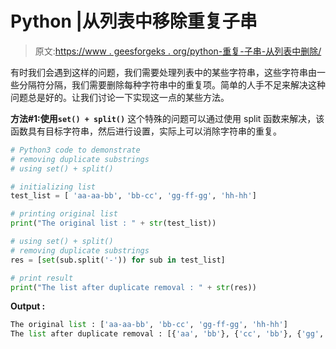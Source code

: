 # Python |从列表中移除重复子串

> 原文:[https://www . geesforgeks . org/python-重复-子串-从列表中删除/](https://www.geeksforgeeks.org/python-duplicate-substring-removal-from-list/)

有时我们会遇到这样的问题，我们需要处理列表中的某些字符串，这些字符串由一些分隔符分隔，我们需要删除每种字符串中的重复项。简单的人手不足来解决这种问题总是好的。让我们讨论一下实现这一点的某些方法。

**方法#1:使用`set() + split()`**
这个特殊的问题可以通过使用 split 函数来解决，该函数具有目标字符串，然后进行设置，实际上可以消除字符串的重复。

```py
# Python3 code to demonstrate
# removing duplicate substrings
# using set() + split()

# initializing list
test_list = [ 'aa-aa-bb', 'bb-cc', 'gg-ff-gg', 'hh-hh']

# printing original list
print("The original list : " + str(test_list))

# using set() + split()
# removing duplicate substrings
res = [set(sub.split('-')) for sub in test_list]

# print result
print("The list after duplicate removal : " + str(res))
```

**Output :**

```py
The original list : ['aa-aa-bb', 'bb-cc', 'gg-ff-gg', 'hh-hh']
The list after duplicate removal : [{'aa', 'bb'}, {'cc', 'bb'}, {'gg', 'ff'}, {'hh'}]

```